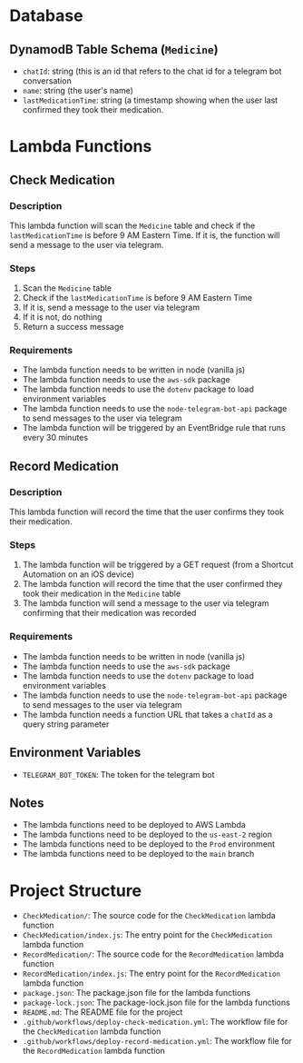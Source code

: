 # Database
## DynamodB Table Schema (`Medicine`)
* `chatId`: string (this is an id that refers to the chat id for a telegram bot conversation
* `name`: string (the user's name)
* `lastMedicationTime`: string (a timestamp showing when the user last confirmed they took their medication.

# Lambda Functions
## Check Medication
### Description
This lambda function will scan the `Medicine` table and check if the `lastMedicationTime` is before 9 AM Eastern Time. If it is, the function will send a message to the user via telegram.
### Steps
1. Scan the `Medicine` table
2. Check if the `lastMedicationTime` is before 9 AM Eastern Time
3. If it is, send a message to the user via telegram
4. If it is not, do nothing
5. Return a success message
### Requirements
* The lambda function needs to be written in node (vanilla js)
* The lambda function needs to use the `aws-sdk` package
* The lambda function needs to use the `dotenv` package to load environment variables
* The lambda function needs to use the `node-telegram-bot-api` package to send messages to the user via telegram
* The lambda function will be triggered by an EventBridge rule that runs every 30 minutes

## Record Medication
### Description
This lambda function will record the time that the user confirms they took their medication.
### Steps
1. The lambda function will be triggered by a GET request (from a Shortcut Automation on an iOS device)
2. The lambda function will record the time that the user confirmed they took their medication in the `Medicine` table
3. The lambda function will send a message to the user via telegram confirming that their medication was recorded
### Requirements
* The lambda function needs to be written in node (vanilla js)
* The lambda function needs to use the `aws-sdk` package
* The lambda function needs to use the `dotenv` package to load environment variables
* The lambda function needs to use the `node-telegram-bot-api` package to send messages to the user via telegram
* The lambda function needs a function URL that takes a `chatId` as a query string parameter

## Environment Variables
* `TELEGRAM_BOT_TOKEN`: The token for the telegram bot

## Notes
* The lambda functions need to be deployed to AWS Lambda
* The lambda functions need to be deployed to the `us-east-2` region
* The lambda functions need to be deployed to the `Prod` environment
* The lambda functions need to be deployed to the `main` branch

# Project Structure
* `CheckMedication/`: The source code for the `CheckMedication` lambda function
* `CheckMedication/index.js`: The entry point for the `CheckMedication` lambda function
* `RecordMedication/`: The source code for the `RecordMedication` lambda function
* `RecordMedication/index.js`: The entry point for the `RecordMedication` lambda function
* `package.json`: The package.json file for the lambda functions
* `package-lock.json`: The package-lock.json file for the lambda functions
* `README.md`: The README file for the project
* `.github/workflows/deploy-check-medication.yml`: The workflow file for the `CheckMedication` lambda function
* `.github/workflows/deploy-record-medication.yml`: The workflow file for the `RecordMedication` lambda function
